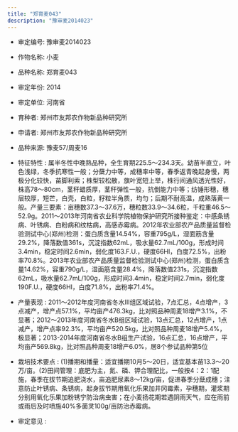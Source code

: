 ```yaml
---
title: "郑育麦043"
description: "豫审麦2014023"
---
```

* 审定编号:  豫审麦2014023

*  作物名称:  小麦

*  品种名称:  郑育麦043

*  审定年份:  2014

*  审定单位:  河南省

* 育种者:  郑州市友邦农作物新品种研究所

*  申请者:  郑州市友邦农作物新品种研究所

*  品种来源:  豫麦57/周麦16


*  特征特性 : 
属半冬性中晚熟品种，全生育期225.5～234.3天。幼苗半直立，叶色浅绿，冬季抗寒性一般；分蘖力中等，成穗率中等，春季返青晚起身慢，两极分化较快，苗脚利索；株型较松散，旗叶宽短上举，株行间通风透光性好，株高78～80cm，茎秆蜡质厚，茎秆弹性一般，抗倒能力中等；纺锤形穗，穗层较厚，短芒，白壳，白粒，籽粒半角质，均匀；后期不耐高温，成熟落黄一般。产量三要素：亩穗数37.3～37.6万，穗粒数33.9～34.6粒，千粒重46.5～52.9g。2011～2013年河南省农业科学院植物保护研究所接种鉴定：中感条锈病、叶锈病、白粉病和纹枯病，高感赤霉病。2012年农业部农产品质量监督检验测试中心(郑州)检测：蛋白质含量14.54%，容重795g/L，湿面筋含量29.2%，降落数值361s，沉淀指数62mL，吸水量62.7mL/100g，形成时间3.4min，稳定时间2.6min，弱化度163.F.U.，硬度66HI，白度72.5%，出粉率70.8%。2013年农业部农产品质量监督检验测试中心(郑州)检测，蛋白质含量14.62%，容重790g/L，湿面筋含量28.4%，降落数值231s，沉淀指数62mL，吸水量62.7mL/100g，形成时间3.4min，稳定时间2.7min，弱化度190F.U.，硬度66HI，白度71.8%，出粉率71.4%。

 
*  产量表现 : 
2011～2012年度河南省冬水Ⅲ组区域试验，7点汇总，4点增产，3点减产，增产点57.1%，平均亩产476.3kg，比对照品种周麦18增产3.1%，不显著；2012～2013年度河南省冬水B组区域试验，13点汇总，12点增产，1点减产，增产点率92.3%，平均亩产520.5kg，比对照品种周麦18增产5.4%，极显著；2013-2014年度河南省冬水B组生产试验，16点汇总，16点增产，平均亩产569.8kg，比对照品种周麦18增产6.0%，居8个参试品种第5位


*  栽培技术要点 : 
(1)播期和播量：适宜播期10月5～20日，适宜基本苗13.3～20万/亩。(2)田间管理：底肥为主，氮、磷、钾合理配比，一般按4：2：1配施，春季在拔节期追肥浇水，亩追肥尿素8～12kg/亩，促进春季分蘖成穗；注意防止叶锈病、条锈病，起身拔节期用氧化乐果加井冈霉素，孕穗期，灌浆期分别用氧化乐果加粉锈宁防治病虫害；在小麦扬花期若遇阴雨天气，应在雨前或雨后及时喷施40%多菌灵100g/亩防治赤霉病。


*  审定意见 : 

